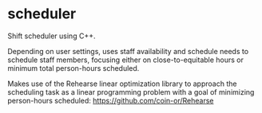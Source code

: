 # scheduler
Shift scheduler using C++.

Depending on user settings, uses staff availability and schedule needs to schedule staff members, focusing either on close-to-equitable hours or minimum total person-hours scheduled.

Makes use of the Rehearse linear optimization library to approach the scheduling task as a linear programming problem with a goal of minimizing person-hours scheduled: https://github.com/coin-or/Rehearse
